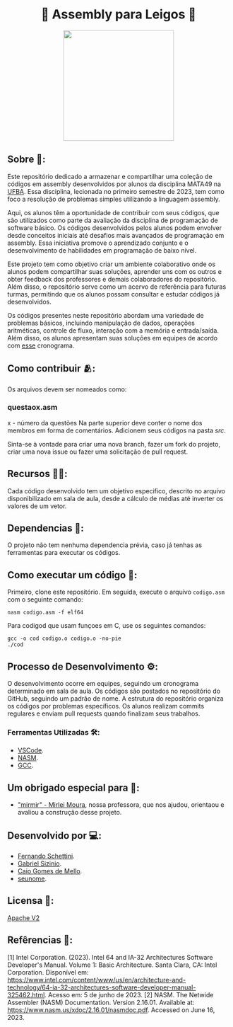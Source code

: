 <h1 align="center">🤖 Assembly para Leigos 🤖</h1>

<div align="center">
	<a href="link_for_webite">
	<img height = "250em" src = "https://github.com/FernandoSchett/github_readme_template/assets/80331486/5d7492a2-715c-4af3-9823-91f534542bef" />
    </a>
</div>

## Sobre 🤔:

Este repositório dedicado a armazenar e compartilhar uma coleção de códigos em assembly desenvolvidos por alunos da disciplina MATA49 na [UFBA](https://www.ufba.br/). Essa disciplina, lecionada no primeiro semestre de 2023, tem como foco a resolução de problemas simples utilizando a linguagem assembly.  

Aqui, os alunos têm a oportunidade de contribuir com seus códigos, que são utilizados como parte da avaliação da disciplina de programação de software básico. Os códigos desenvolvidos pelos alunos podem envolver desde conceitos iniciais até desafios mais avançados de programação em assembly. Essa iniciativa promove o aprendizado conjunto e o desenvolvimento de habilidades em programação de baixo nível.

Este projeto tem como objetivo criar um ambiente colaborativo onde os alunos podem compartilhar suas soluções, aprender uns com os outros e obter feedback dos professores e demais colaboradores do repositório. Além disso, o repositório serve como um acervo de referência para futuras turmas, permitindo que os alunos possam consultar e estudar códigos já desenvolvidos.

Os códigos presentes neste repositório abordam uma variedade de problemas básicos, incluindo manipulação de dados, operações aritméticas, controle de fluxo, interação com a memória e entrada/saída. Além disso, os alunos apresentam suas soluções em equipes de acordo com [esse](https://docs.google.com/spreadsheets/d/1ITKwMUDB739c5Pux2MFQANEtisxlyxqnpVivWq9hsFM/edit#gid=0) cronograma.

## Como contribuir 🫂:

Os arquivos devem ser nomeados como:
### questaox.asm 
x - número da questões
Na parte superior deve conter o nome dos membros em forma de comentários.
Adicionem seus códigos na pasta _src_.

Sinta-se à vontade para criar uma nova branch, fazer um fork do projeto, criar uma nova issue ou fazer uma solicitação de pull request.

## Recursos 🧑‍🔬:

Cada código desenvolvido tem um objetivo especifico, descrito no arquivo disponibilizado em sala de aula, desde a cálculo de médias até inverter os valores de um vetor.

## Dependencias 🚚:

O projeto não tem nenhuma dependencia prévia, caso já tenhas as ferramentas para executar os códigos.


## Como executar um código 🏃:

Primeiro, clone este repositório. Em seguida, execute o arquivo ```codigo.asm``` com o seguinte comando:

	nasm codigo.asm -f elf64

Para codigod que usam funçoes em C, use os seguintes comandos: 	

	gcc -o cod codigo.o codigo.o -no-pie
	./cod

## Processo de Desenvolvimento ⚙️:

O desenvolvimento ocorre em equipes, seguindo um cronograma determinado em sala de aula. Os códigos são postados no repositório do GitHub, seguindo um padrão de nome. A estrutura do repositório organiza os códigos por problemas específicos. Os alunos realizam commits regulares e enviam pull requests quando finalizam seus trabalhos.

### Ferramentas Utilizadas 🛠️: 

- [VSCode](https://code.visualstudio.com/). 
- [NASM](https://www.nasm.us/).
- [GCC](https://gcc.gnu.org/).

## Um obrigado especial para 🥰:
- ["mirmir" - Mirlei Moura](https://github.com/mirleims), nossa professora, que nos ajudou, orientaou e avaliou a construção desse projeto.

## Desenvolvido por 💻:
- [Fernando Schettini](https://github.com/FernandoSchett).
- [Gabriel Sizinio](https://github.com/gabsizinio).
- [Caio Gomes de Mello]().
- [seunome](seu_link).

## Licensa 📜:

[Apache V2](https://choosealicense.com/licenses/apache-2.0/)

## Refêrencias 📙:
	
[1] Intel Corporation. (2023). Intel 64 and IA-32 Architectures Software Developer's Manual. Volume 1: Basic Architecture. Santa Clara, CA: Intel Corporation. Disponível em: https://www.intel.com/content/www/us/en/architecture-and-technology/64-ia-32-architectures-software-developer-manual-325462.html. Acesso em: 5 de junho de 2023.
[2] NASM. The Netwide Assembler (NASM) Documentation. Version 2.16.01. Available at: https://www.nasm.us/xdoc/2.16.01/nasmdoc.pdf. Accessed on June 16, 2023.

	
